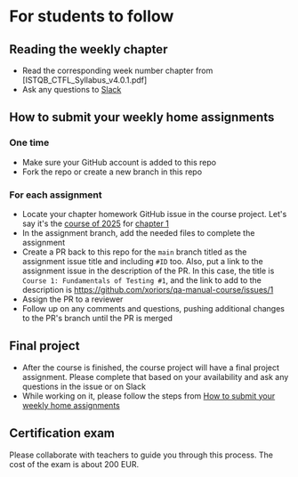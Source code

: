 # For students to follow

## Reading the weekly chapter

- Read the corresponding week number chapter from [ISTQB_CTFL_Syllabus_v4.0.1.pdf]
- Ask any questions to [Slack](https://xorio.slack.com/archives/C085WSHDPLK)

## How to submit your weekly home assignments

### One time

- Make sure your GitHub account is added to this repo
- Fork the repo or create a new branch in this repo

### For each assignment

- Locate your chapter homework GitHub issue in the course project. Let's say it's the [course of 2025](https://github.com/orgs/xoriors/projects/2) for [chapter 1](https://github.com/xoriors/qa-manual-course/issues/1)
- In the assignment branch, add the needed files to complete the assignment
- Create a PR back to this repo for the `main` branch titled as the assignment issue title and including `#ID` too. Also, put a link to the assignment issue in the description of the PR.
  In this case, the title is `Course 1: Fundamentals of Testing #1`, and the link to add to the description is https://github.com/xoriors/qa-manual-course/issues/1
- Assign the PR to a reviewer
- Follow up on any comments and questions, pushing additional changes to the PR's branch until the PR is merged

## Final project

- After the course is finished, the course project will have a final project assignment. Please complete that based on your availability and ask any questions in the issue or on Slack
- While working on it, please follow the steps from [How to submit your weekly home assignments](#how-to-submit-your-weekly-home-assignments)

## Certification exam

Please collaborate with teachers to guide you through this process. The cost of the exam is about 200 EUR.
